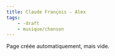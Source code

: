 ```yaml
---
title: Claude François - Alex
tags:
    - -draft
    - musique/chanson
---
```


Page créée automatiquement, mais vide.

